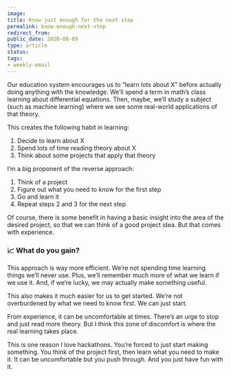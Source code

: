 ```yaml
---
image: 
title: Know just enough for the next step
permalink: know-enough-next-step
redirect_from: 
public_date: 2020-08-09
type: article
status: 
tags:
- weekly-email
---
```


Our education system encourages us to “learn lots about X” before actually doing anything with the knowledge. We’ll spend a term in math’s class learning about differential equations. Then, maybe, we’ll study a subject (such as machine learning) where we see some real-world applications of that theory.

This creates the following habit in learning:

1. Decide to learn about X
2. Spend lots of time reading theory about X
3. Think about some projects that apply that theory
    

I’m a big proponent of the reverse approach:

1. Think of a project
2. Figure out what you need to know for the first step
3. Go and learn it
4. Repeat steps 2 and 3 for the next step
    

Of course, there is some benefit in having a basic insight into the area of the desired project, so that we can think of a good project idea. But that comes with experience.

### **📈** What do you gain?

This approach is way more efficient. We’re not spending time learning things we’ll never use. Plus, we’ll remember much more of what we learn if we use it. And, if we’re lucky, we may actually make something useful.

This also makes it much easier for us to get started. We’re not overburdened by what we need to know first. We can just start.

From experience, it can be uncomfortable at times. There’s an urge to stop and just read more theory. But I think this zone of discomfort is where the real learning takes place.

This is one reason I love hackathons. You’re forced to just start making something. You think of the project first, then learn what you need to make it. It can be uncomfortable but you push through. And you just have fun with it.